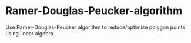 # Ramer-Douglas-Peucker-algorithm
Use Ramer-Douglas-Peucker algorithm to reduce/optimize polygon points using linear algebra.
